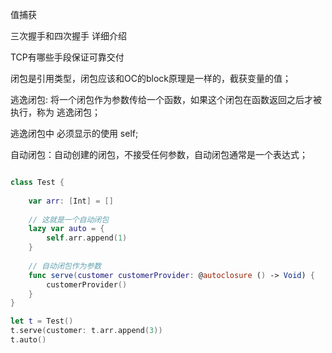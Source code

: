
值捕获


三次握手和四次握手 详细介绍

TCP有哪些手段保证可靠交付


闭包是引用类型，闭包应该和OC的block原理是一样的，截获变量的值；

逃逸闭包: 将一个闭包作为参数传给一个函数，如果这个闭包在函数返回之后才被执行，称为 逃逸闭包；

逃逸闭包中 必须显示的使用 self; 


自动闭包：自动创建的闭包，不接受任何参数，自动闭包通常是一个表达式；

```swift

class Test {
    
    var arr: [Int] = []
    
    // 这就是一个自动闭包
    lazy var auto = {
        self.arr.append(1)
    }
    
    // 自动闭包作为参数
    func serve(customer customerProvider: @autoclosure () -> Void) {
        customerProvider()
    }
}

let t = Test()
t.serve(customer: t.arr.append(3))
t.auto()

```
 